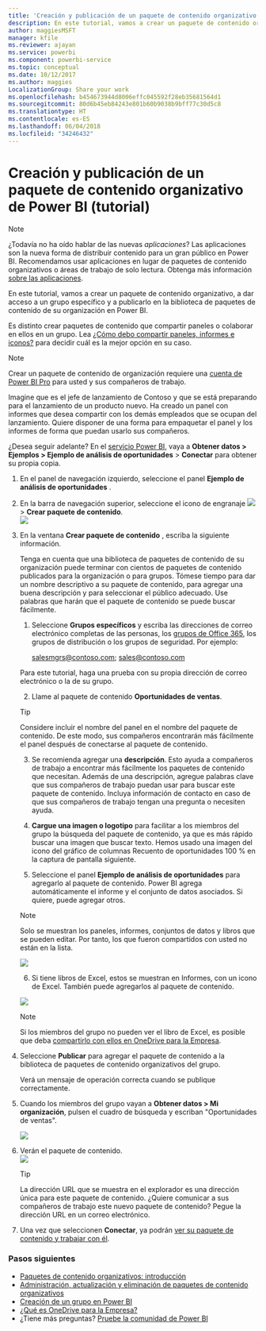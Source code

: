```yaml
---
title: 'Creación y publicación de un paquete de contenido organizativo: Power BI'
description: En este tutorial, vamos a crear un paquete de contenido organizativo, a restringir el acceso a un grupo específico y a publicarlo en la biblioteca de paquetes de contenido de su organización en Power BI.
author: maggiesMSFT
manager: kfile
ms.reviewer: ajayan
ms.service: powerbi
ms.component: powerbi-service
ms.topic: conceptual
ms.date: 10/12/2017
ms.author: maggies
LocalizationGroup: Share your work
ms.openlocfilehash: b454673944d8006effc045592f28eb35681564d1
ms.sourcegitcommit: 80d6b45eb84243e801b60b9038b9bff77c30d5c8
ms.translationtype: HT
ms.contentlocale: es-ES
ms.lasthandoff: 06/04/2018
ms.locfileid: "34246432"
---
```

# <a name="create-and-publish-a-power-bi-organizational-content-pack-tutorial"></a>Creación y publicación de un paquete de contenido organizativo de Power BI (tutorial)
> [!NOTE]
> ¿Todavía no ha oído hablar de las nuevas *aplicaciones*? Las aplicaciones son la nueva forma de distribuir contenido para un gran público en Power BI. Recomendamos usar aplicaciones en lugar de paquetes de contenido organizativos o áreas de trabajo de solo lectura. Obtenga más información [sobre las aplicaciones](service-install-use-apps.md).
> 
> 

En este tutorial, vamos a crear un paquete de contenido organizativo, a dar acceso a un grupo específico y a publicarlo en la biblioteca de paquetes de contenido de su organización en Power BI.

Es distinto crear paquetes de contenido que compartir paneles o colaborar en ellos en un grupo. Lea [¿Cómo debo compartir paneles, informes e iconos?](service-how-to-collaborate-distribute-dashboards-reports.md) para decidir cuál es la mejor opción en su caso.

> [!NOTE]
> Crear un paquete de contenido de organización requiere una [cuenta de Power BI Pro](https://powerbi.microsoft.com/pricing) para usted y sus compañeros de trabajo.
> 
> 

Imagine que es el jefe de lanzamiento de Contoso y que se está preparando para el lanzamiento de un producto nuevo.  Ha creado un panel con informes que desea compartir con los demás empleados que se ocupan del lanzamiento. Quiere disponer de una forma para empaquetar el panel y los informes de forma que puedan usarlo sus compañeros. 

¿Desea seguir adelante? En el [servicio Power BI](https://powerbi.com), vaya a **Obtener datos > Ejemplos > Ejemplo de análisis de oportunidades** > **Conectar** para obtener su propia copia. 

1. En el panel de navegación izquierdo, seleccione el panel **Ejemplo de análisis de oportunidades** .
2. En la barra de navegación superior, seleccione el icono de engranaje ![](media/service-organizational-content-pack-create-and-publish/cog.png) > **Crear paquete de contenido**.    
   ![](media/service-organizational-content-pack-create-and-publish/pbi_create_contpk.png)
3. En la ventana **Crear paquete de contenido** , escriba la siguiente información.  
   
   Tenga en cuenta que una biblioteca de paquetes de contenido de su organización puede terminar con cientos de paquetes de contenido publicados para la organización o para grupos. Tómese tiempo para dar un nombre descriptivo a su paquete de contenido, para agregar una buena descripción y para seleccionar el público adecuado.  Use palabras que harán que el paquete de contenido se puede buscar fácilmente.
   
   1.  Seleccione **Grupos específicos** y escriba las direcciones de correo electrónico completas de las personas, los [grupos de Office 365](https://support.office.com/article/Create-a-group-in-Office-365-7124dc4c-1de9-40d4-b096-e8add19209e9), los grupos de distribución o los grupos de seguridad. Por ejemplo:
      
         salesmgrs@contoso.com; sales@contoso.com
      
      Para este tutorial, haga una prueba con su propia dirección de correo electrónico o la de su grupo.
   
   2.  Llame al paquete de contenido **Oportunidades de ventas**.
   
      > [!TIP]
      > Considere incluir el nombre del panel en el nombre del paquete de contenido. De este modo, sus compañeros encontrarán más fácilmente el panel después de conectarse al paquete de contenido.
      > 
      > 
   
   3.  Se recomienda agregar una **descripción**. Esto ayuda a compañeros de trabajo a encontrar más fácilmente los paquetes de contenido que necesitan. Además de una descripción, agregue palabras clave que sus compañeros de trabajo puedan usar para buscar este paquete de contenido. Incluya información de contacto en caso de que sus compañeros de trabajo tengan una pregunta o necesiten ayuda.
   
   4.  **Cargue una imagen o logotipo** para facilitar a los miembros del grupo la búsqueda del paquete de contenido, ya que es más rápido buscar una imagen que buscar texto. Hemos usado una imagen del icono del gráfico de columnas Recuento de oportunidades 100 % en la captura de pantalla siguiente.
   
   5.  Seleccione el panel **Ejemplo de análisis de oportunidades** para agregarlo al paquete de contenido.  Power BI agrega automáticamente el informe y el conjunto de datos asociados. Si quiere, puede agregar otros.
   
      > [!NOTE]
      >  Solo se muestran los paneles, informes, conjuntos de datos y libros que se pueden editar. Por tanto, los que fueron compartidos con usted no están en la lista.
      > 
      > 
   
      ![](media/service-organizational-content-pack-create-and-publish/cpwindow.png) 
   
   6. Si tiene libros de Excel, estos se muestran en Informes, con un icono de Excel. También puede agregarlos al paquete de contenido.
   
     ![](media/service-organizational-content-pack-create-and-publish/pbi_orgcontpkexcel.png)
   
      > [!NOTE]
      > Si los miembros del grupo no pueden ver el libro de Excel, es posible que deba [compartirlo con ellos en OneDrive para la Empresa](https://support.office.com/en-us/article/Share-documents-or-folders-in-Office-365-1fe37332-0f9a-4719-970e-d2578da4941c).
      > 
      > 
4. Seleccione **Publicar** para agregar el paquete de contenido a la biblioteca de paquetes de contenido organizativos del grupo.  
   
   Verá un mensaje de operación correcta cuando se publique correctamente. 
5. Cuando los miembros del grupo vayan a **Obtener datos > Mi organización**, pulsen el cuadro de búsqueda y escriban "Oportunidades de ventas".
   
   ![](media/service-organizational-content-pack-create-and-publish/cp_searchbox.png) 
6. Verán el paquete de contenido.  
   ![](media/service-organizational-content-pack-create-and-publish/powerbi-find-content-pack-organization.png) 
   
   > [!TIP]
   > La dirección URL que se muestra en el explorador es una dirección única para este paquete de contenido.  ¿Quiere comunicar a sus compañeros de trabajo este nuevo paquete de contenido?  Pegue la dirección URL en un correo electrónico.
   > 
   > 
7. Una vez que seleccionen **Conectar**, ya podrán [ver su paquete de contenido y trabajar con él](service-organizational-content-pack-copy-refresh-access.md). 

### <a name="next-steps"></a>Pasos siguientes
* [Paquetes de contenido organizativos: introducción](service-organizational-content-pack-introduction.md)  
* [Administración, actualización y eliminación de paquetes de contenido organizativos](service-organizational-content-pack-manage-update-delete.md)  
* [Creación de un grupo en Power BI](service-create-distribute-apps.md)  
* [¿Qué es OneDrive para la Empresa?](https://support.office.com/en-us/article/What-is-OneDrive-for-Business-187f90af-056f-47c0-9656-cc0ddca7fdc2)
* ¿Tiene más preguntas? [Pruebe la comunidad de Power BI](http://community.powerbi.com/)

